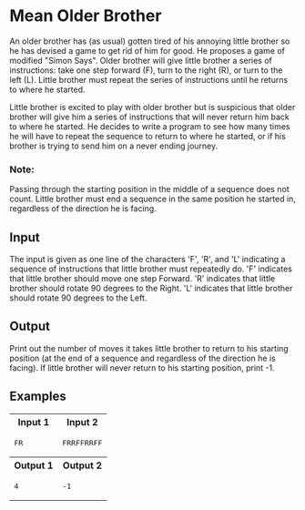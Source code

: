 # Mean Older Brother

An older brother has (as usual) gotten tired of his annoying little brother so he has devised a game to get rid of him for good. He proposes a game of modified "Simon Says". Older brother will give little brother a series of instructions: take one step forward (F), turn to the right (R), or turn to the left (L). Little brother must repeat the series of instructions until he returns to where he started.

Little brother is excited to play with older brother but is suspicious that older brother will give him a series of instructions that will never return him back to where he started. He decides to write a program to see how many times he will have to repeat the sequence to return to where he started, or if his brother is trying to send him on a never ending journey.

### Note:

Passing through the starting position in the middle of a sequence does not count. Little brother must end a sequence in the same position he started in, regardless of the direction he is facing.

## Input

The input is given as one line of the characters 'F', 'R', and 'L' indicating a sequence of instructions that little brother must repeatedly do. 'F' indicates that little brother should move one step Forward. 'R' indicates that little brother should rotate 90 degrees to the Right. 'L' indicates that little brother should rotate 90 degrees to the Left.

## Output

Print out the number of moves it takes little brother to return to his starting position (at the end of a sequence and regardless of the direction he is facing). If little brother will never return to his starting position, print -1.


## Examples

<table>
    <tr>
        <th>Input 1</th>
        <th>Input 2</th>
    </tr>
    <tr>
        <td>
            <pre>FR</pre>
        </td>
        <td>
            <pre>FRRFFRRFF</pre>
        </td>
    </tr>
    <tr>
        <th>Output 1</th>
        <th>Output 2</th>
    </tr>
    <tr>
        <td>
            <pre>4</pre>
        </td>
        <td>
            <pre>-1</pre>
        </td>
    </tr>

</table>